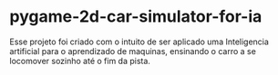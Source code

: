 # pygame-2d-car-simulator-for-ia
Esse projeto foi criado com o intuito de ser aplicado uma Inteligencia artificial para o aprendizado de maquinas, ensinando o carro a se locomover sozinho até o fim da pista.
